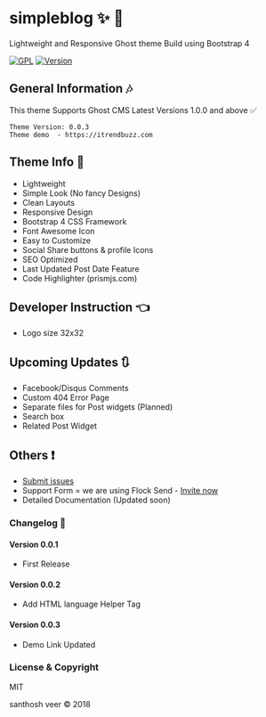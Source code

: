 # simpleblog :sparkles: :star2:

Lightweight and Responsive Ghost theme Build using Bootstrap 4

[![GPL](https://img.shields.io/badge/Liscense-MIT-green.svg)](https://github.com/mskian/simpleblog/blob/master/LICENSE)
[![Version](https://img.shields.io/badge/Release-v0.0.3-brightgreen.svg)](https://github.com/mskian/simpleblog/releases)

## General Information :notes:

This theme Supports Ghost CMS Latest Versions 1.0.0 and above :white_check_mark:


```
Theme Version: 0.0.3
Theme demo  - https://itrendbuzz.com

```



## Theme Info :bookmark:

- Lightweight
- Simple Look (No fancy Designs)
- Clean Layouts
- Responsive Design
- Bootstrap 4 CSS Framework
- Font Awesome Icon
- Easy to Customize
- Social Share buttons & profile Icons
- SEO Optimized
- Last Updated Post Date Feature 
- Code Highlighter (prismjs.com)


## Developer Instruction :point_left:

- Logo size 32x32 

## Upcoming Updates :arrows_clockwise:

- Facebook/Disqus Comments
- Custom 404 Error Page
- Separate files for Post widgets (Planned)
- Search box
- Related Post Widget

## Others :exclamation:

- <a href="https://github.com/mskian/simpleblog/issues">Submit issues</a>
- Support Form = we are using Flock Send - <a href="https://mskian.flock.com/">Invite now</a>
- Detailed Documentation (Updated soon)

### Changelog :mega:

#### Version 0.0.1

- First Release

#### Version 0.0.2

- Add HTML language Helper Tag

#### Version 0.0.3

- Demo Link Updated

### License & Copyright

MIT


<p>santhosh veer &copy; 2018</p>


